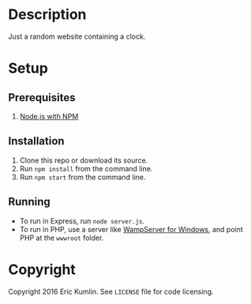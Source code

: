 # Description
Just a random website containing a clock.

# Setup
## Prerequisites
1. [Node.js with NPM](https://nodejs.org/)

## Installation
1. Clone this repo or download its source.
1. Run `npm install` from the command line.
1. Run `npm start` from the command line.

## Running
- To run in Express, run `node server.js`.
- To run in PHP, use a server like [WampServer for Windows](http://www.wampserver.com/en/), and point PHP at the `wwwroot` folder.

# Copyright
Copyright 2016 Eric Kumlin. See `LICENSE` file for code licensing.
